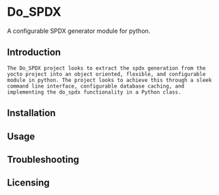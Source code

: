 Do_SPDX
=======
A configurable SPDX generator module for python.

Introduction
------------


	The Do_SPDX project looks to extract the spdx generation from the yocto project into an object oriented, flexible, and configurable module in python. The project looks to achieve this through a sleek command line interface, configurable database caching, and implementing the do_spdx functionality in a Python class.

Installation
------------

	


Usage
-----


	
Troubleshooting
---------------



Licensing
---------



